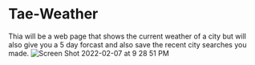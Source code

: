 # Tae-Weather

Thia will be a web page that shows the current weather of a city but will also give you a 5 day forcast and also save the recent city searches you made. 
![Screen Shot 2022-02-07 at 9 28 51 PM](https://user-images.githubusercontent.com/96415684/152921586-4c132764-4a05-42ae-bce0-56eaadc02c13.png)
